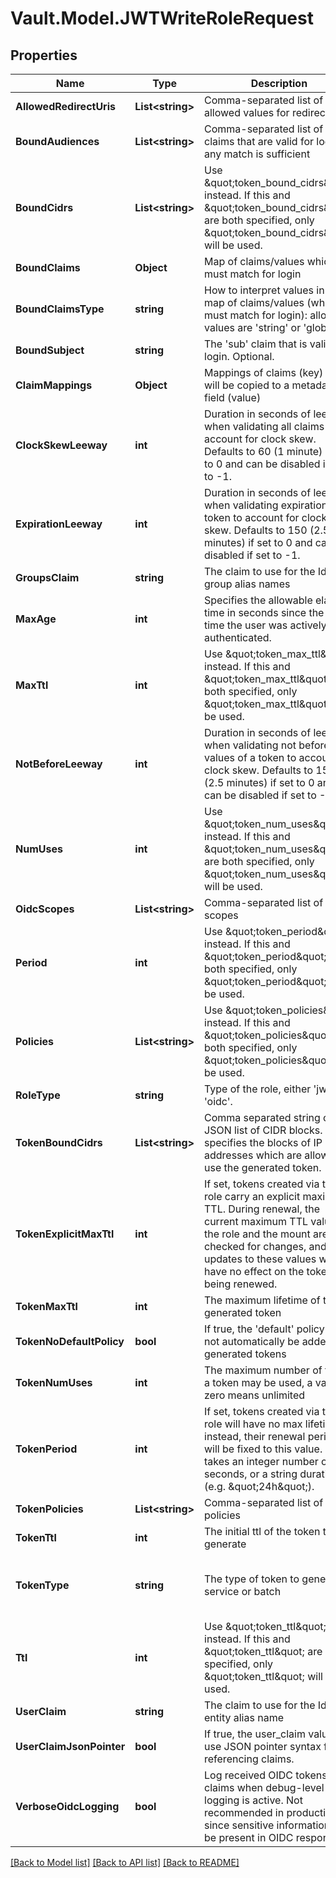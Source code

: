 # Vault.Model.JWTWriteRoleRequest

## Properties

Name | Type | Description | Notes
------------ | ------------- | ------------- | -------------
**AllowedRedirectUris** | **List&lt;string&gt;** | Comma-separated list of allowed values for redirect_uri | [optional] 
**BoundAudiences** | **List&lt;string&gt;** | Comma-separated list of &#x27;aud&#x27; claims that are valid for login; any match is sufficient | [optional] 
**BoundCidrs** | **List&lt;string&gt;** | Use \&quot;token_bound_cidrs\&quot; instead. If this and \&quot;token_bound_cidrs\&quot; are both specified, only \&quot;token_bound_cidrs\&quot; will be used. | [optional] 
**BoundClaims** | **Object** | Map of claims/values which must match for login | [optional] 
**BoundClaimsType** | **string** | How to interpret values in the map of claims/values (which must match for login): allowed values are &#x27;string&#x27; or &#x27;glob&#x27; | [optional] [default to "string"]
**BoundSubject** | **string** | The &#x27;sub&#x27; claim that is valid for login. Optional. | [optional] 
**ClaimMappings** | **Object** | Mappings of claims (key) that will be copied to a metadata field (value) | [optional] 
**ClockSkewLeeway** | **int** | Duration in seconds of leeway when validating all claims to account for clock skew. Defaults to 60 (1 minute) if set to 0 and can be disabled if set to -1. | [optional] 
**ExpirationLeeway** | **int** | Duration in seconds of leeway when validating expiration of a token to account for clock skew. Defaults to 150 (2.5 minutes) if set to 0 and can be disabled if set to -1. | [optional] [default to 150]
**GroupsClaim** | **string** | The claim to use for the Identity group alias names | [optional] 
**MaxAge** | **int** | Specifies the allowable elapsed time in seconds since the last time the user was actively authenticated. | [optional] 
**MaxTtl** | **int** | Use \&quot;token_max_ttl\&quot; instead. If this and \&quot;token_max_ttl\&quot; are both specified, only \&quot;token_max_ttl\&quot; will be used. | [optional] 
**NotBeforeLeeway** | **int** | Duration in seconds of leeway when validating not before values of a token to account for clock skew. Defaults to 150 (2.5 minutes) if set to 0 and can be disabled if set to -1. | [optional] [default to 150]
**NumUses** | **int** | Use \&quot;token_num_uses\&quot; instead. If this and \&quot;token_num_uses\&quot; are both specified, only \&quot;token_num_uses\&quot; will be used. | [optional] 
**OidcScopes** | **List&lt;string&gt;** | Comma-separated list of OIDC scopes | [optional] 
**Period** | **int** | Use \&quot;token_period\&quot; instead. If this and \&quot;token_period\&quot; are both specified, only \&quot;token_period\&quot; will be used. | [optional] 
**Policies** | **List&lt;string&gt;** | Use \&quot;token_policies\&quot; instead. If this and \&quot;token_policies\&quot; are both specified, only \&quot;token_policies\&quot; will be used. | [optional] 
**RoleType** | **string** | Type of the role, either &#x27;jwt&#x27; or &#x27;oidc&#x27;. | [optional] 
**TokenBoundCidrs** | **List&lt;string&gt;** | Comma separated string or JSON list of CIDR blocks. If set, specifies the blocks of IP addresses which are allowed to use the generated token. | [optional] 
**TokenExplicitMaxTtl** | **int** | If set, tokens created via this role carry an explicit maximum TTL. During renewal, the current maximum TTL values of the role and the mount are not checked for changes, and any updates to these values will have no effect on the token being renewed. | [optional] 
**TokenMaxTtl** | **int** | The maximum lifetime of the generated token | [optional] 
**TokenNoDefaultPolicy** | **bool** | If true, the &#x27;default&#x27; policy will not automatically be added to generated tokens | [optional] 
**TokenNumUses** | **int** | The maximum number of times a token may be used, a value of zero means unlimited | [optional] 
**TokenPeriod** | **int** | If set, tokens created via this role will have no max lifetime; instead, their renewal period will be fixed to this value. This takes an integer number of seconds, or a string duration (e.g. \&quot;24h\&quot;). | [optional] 
**TokenPolicies** | **List&lt;string&gt;** | Comma-separated list of policies | [optional] 
**TokenTtl** | **int** | The initial ttl of the token to generate | [optional] 
**TokenType** | **string** | The type of token to generate, service or batch | [optional] [default to "default-service"]
**Ttl** | **int** | Use \&quot;token_ttl\&quot; instead. If this and \&quot;token_ttl\&quot; are both specified, only \&quot;token_ttl\&quot; will be used. | [optional] 
**UserClaim** | **string** | The claim to use for the Identity entity alias name | [optional] 
**UserClaimJsonPointer** | **bool** | If true, the user_claim value will use JSON pointer syntax for referencing claims. | [optional] 
**VerboseOidcLogging** | **bool** | Log received OIDC tokens and claims when debug-level logging is active. Not recommended in production since sensitive information may be present in OIDC responses. | [optional] 


[[Back to Model list]](../README.md#documentation-for-models) [[Back to API list]](../README.md#documentation-for-api-endpoints) [[Back to README]](../README.md)

